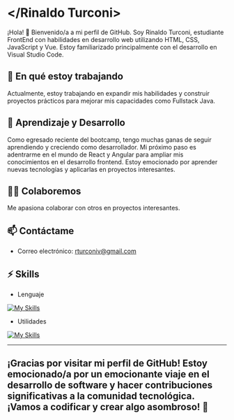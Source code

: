 # </Rinaldo Turconi>

¡Hola! 👋 Bienvenido/a a mi perfil de GitHub. Soy Rinaldo Turconi, estudiante FrontEnd con habilidades en desarrollo web utilizando HTML, CSS, JavaScript y Vue. 
Estoy familiarizado principalmente con el desarrollo en Visual Studio Code.

## 🔭 En qué estoy trabajando

Actualmente, estoy trabajando en expandir mis habilidades y construir proyectos prácticos para mejorar mis capacidades como Fullstack Java. 

## 🌱 Aprendizaje y Desarrollo

Como egresado reciente del bootcamp, tengo muchas ganas de seguir aprendiendo y creciendo como desarrollador. Mi próximo paso es adentrarme en el mundo de React y Angular para ampliar mis conocimientos en el desarrollo frontend. Estoy emocionado por aprender nuevas tecnologías y aplicarlas en proyectos interesantes.

## 👯‍♀️ Colaboremos

Me apasiona colaborar con otros en proyectos interesantes. 

## 📫 Contáctame

- Correo electrónico: [rturconiv@gmail.com](mailto:rturconiv@gmail.com)

## ⚡ Skills

- Lenguaje

[![My Skills](https://skillicons.dev/icons?i=js,html,css,jquery,bootstrap,vue,arduino)](https://skillicons.dev)

- Utilidades

[![My Skills](https://skillicons.dev/icons?i=vscode,pinia,firebase,git,github,postman,vite,ps,blender, )](https://skillicons.dev)

---

¡Gracias por visitar mi perfil de GitHub! Estoy emocionado/a por un emocionante viaje en el desarrollo de software y hacer contribuciones significativas a la comunidad tecnológica. ¡Vamos a codificar y crear algo asombroso! 🚀
---

